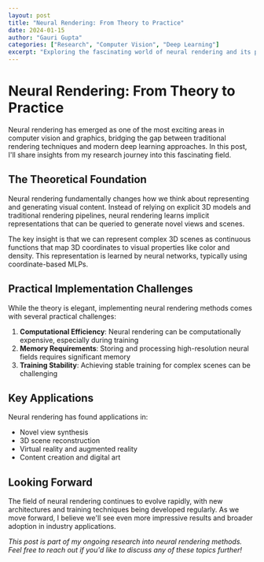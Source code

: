 ```yaml
---
layout: post
title: "Neural Rendering: From Theory to Practice"
date: 2024-01-15
author: "Gauri Gupta"
categories: ["Research", "Computer Vision", "Deep Learning"]
excerpt: "Exploring the fascinating world of neural rendering and its practical applications in computer vision. This post dives into the theoretical foundations and shares insights from implementing neural field methods."
---
```


# Neural Rendering: From Theory to Practice

Neural rendering has emerged as one of the most exciting areas in computer vision and graphics, bridging the gap between traditional rendering techniques and modern deep learning approaches. In this post, I'll share insights from my research journey into this fascinating field.

## The Theoretical Foundation

Neural rendering fundamentally changes how we think about representing and generating visual content. Instead of relying on explicit 3D models and traditional rendering pipelines, neural rendering learns implicit representations that can be queried to generate novel views and scenes.

The key insight is that we can represent complex 3D scenes as continuous functions that map 3D coordinates to visual properties like color and density. This representation is learned by neural networks, typically using coordinate-based MLPs.

## Practical Implementation Challenges

While the theory is elegant, implementing neural rendering methods comes with several practical challenges:

1. **Computational Efficiency**: Neural rendering can be computationally expensive, especially during training
2. **Memory Requirements**: Storing and processing high-resolution neural fields requires significant memory
3. **Training Stability**: Achieving stable training for complex scenes can be challenging

## Key Applications

Neural rendering has found applications in:
- Novel view synthesis
- 3D scene reconstruction
- Virtual reality and augmented reality
- Content creation and digital art

## Looking Forward

The field of neural rendering continues to evolve rapidly, with new architectures and training techniques being developed regularly. As we move forward, I believe we'll see even more impressive results and broader adoption in industry applications.

*This post is part of my ongoing research into neural rendering methods. Feel free to reach out if you'd like to discuss any of these topics further!*
